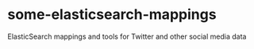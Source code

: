 # some-elasticsearch-mappings
ElasticSearch mappings and tools for Twitter and other social media data
